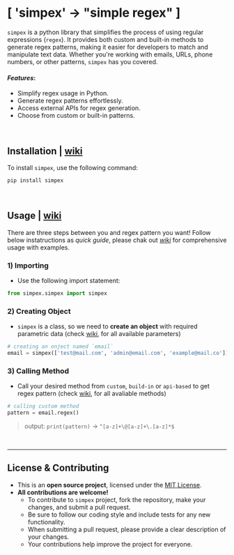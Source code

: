 # [ 'simpex' -> "simple regex" ]


`simpex` is a python library that simplifies the process of using regular expressions (`regex`). It provides both custom and built-in methods to generate regex patterns, making it easier for developers to match and manipulate text data. Whether you're working with emails, URLs, phone numbers, or other patterns, `simpex` has you covered.

#### _Features_:
- Simplify regex usage in Python.
- Generate regex patterns effortlessly.
- Access external APIs for regex generation.
- Choose from custom or built-in patterns.

<br>

## Installation | [wiki](../../wiki/Getting-Started#installation)

To install `simpex`, use the following command:

```bash
pip install simpex
```

<br>

## Usage | [wiki](../../wiki/Getting-Started#usage)

There are three steps between you and regex pattern you want! Follow below instatructions as _quick guide_, please chak out _[wiki]()_ for comprehensive usage with examples.  

### 1) Importing
- Use the following import statement:
```python
from simpex.simpex import simpex
```

### 2) Creating Object
- `simpex` is a class, so we need to __create an object__ with required parametric data (check [wiki](), for all available parameters)
```python
# creating an onject named `email`
email = simpex(['test@mail.com', 'admin@email.com', 'example@mail.co'])
```

### 3) Calling Method 
- Call your desired method from `custom`, `build-in` or `api-based` to get regex pattern (check [wiki](), for all avaliable methods)
```python
# calling custom method
pattern = email.regex()
```

> output: `print(pattern)` -> `^[a-z]+\@[a-z]+\.[a-z]*$`


<br><hr>

## License & Contributing
- This is an __open source project__, licensed under the [MIT License](LICENSE).
- __All contributions are welcome!__
  - To contribute to `simpex` project, fork the repository, make your changes, and submit a pull request.
  - Be sure to follow our coding style and include tests for any new functionality.
  - When submitting a pull request, please provide a clear description of your changes.
  - Your contributions help improve the project for everyone.

